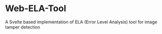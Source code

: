 # Web-ELA-Tool
A Svelte based implementation of ELA (Error Level Analysis) tool for image tamper detection
